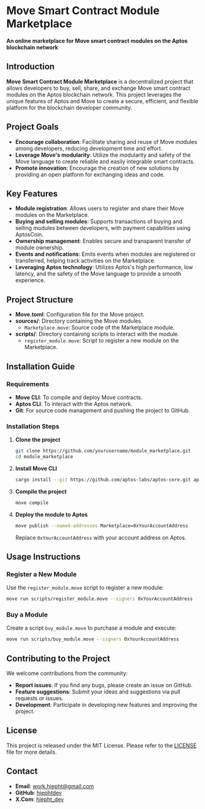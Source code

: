 
# Move Smart Contract Module Marketplace

**An online marketplace for Move smart contract modules on the Aptos blockchain network**

## Introduction

**Move Smart Contract Module Marketplace** is a decentralized project that allows developers to buy, sell, share, and exchange Move smart contract modules on the Aptos blockchain network. This project leverages the unique features of Aptos and Move to create a secure, efficient, and flexible platform for the blockchain developer community.

## Project Goals

- **Encourage collaboration**: Facilitate sharing and reuse of Move modules among developers, reducing development time and effort.
- **Leverage Move's modularity**: Utilize the modularity and safety of the Move language to create reliable and easily integrable smart contracts.
- **Promote innovation**: Encourage the creation of new solutions by providing an open platform for exchanging ideas and code.

## Key Features

- **Module registration**: Allows users to register and share their Move modules on the Marketplace.
- **Buying and selling modules**: Supports transactions of buying and selling modules between developers, with payment capabilities using AptosCoin.
- **Ownership management**: Enables secure and transparent transfer of module ownership.
- **Events and notifications**: Emits events when modules are registered or transferred, helping track activities on the Marketplace.
- **Leveraging Aptos technology**: Utilizes Aptos's high performance, low latency, and the safety of the Move language to provide a smooth experience.

## Project Structure

- **Move.toml**: Configuration file for the Move project.
- **sources/**: Directory containing the Move modules.
  - `Marketplace.move`: Source code of the Marketplace module.
- **scripts/**: Directory containing scripts to interact with the module.
  - `register_module.move`: Script to register a new module on the Marketplace.

## Installation Guide

### Requirements

- **Move CLI**: To compile and deploy Move contracts.
- **Aptos CLI**: To interact with the Aptos network.
- **Git**: For source code management and pushing the project to GitHub.

### Installation Steps

1. **Clone the project**

   ```bash
   git clone https://github.com/yourusername/module_marketplace.git
   cd module_marketplace
   ```

2. **Install Move CLI**

   ```bash
   cargo install --git https://github.com/aptos-labs/aptos-core.git aptos-move --branch main
   ```

3. **Compile the project**

   ```bash
   move compile
   ```

4. **Deploy the module to Aptos**

   ```bash
   move publish --named-addresses Marketplace=0xYourAccountAddress
   ```

   Replace `0xYourAccountAddress` with your account address on Aptos.

## Usage Instructions

### Register a New Module

Use the `register_module.move` script to register a new module:

```bash
move run scripts/register_module.move --signers 0xYourAccountAddress
```

### Buy a Module

Create a script `buy_module.move` to purchase a module and execute:

```bash
move run scripts/buy_module.move --signers 0xYourAccountAddress
```

## Contributing to the Project

We welcome contributions from the community:

- **Report issues**: If you find any bugs, please create an issue on GitHub.
- **Feature suggestions**: Submit your ideas and suggestions via pull requests or issues.
- **Development**: Participate in developing new features and improving the project.

## License

This project is released under the MIT License. Please refer to the [LICENSE](LICENSE) file for more details.

## Contact

- **Email**: work.hiepht@gmail.com
- **GitHub**: [hiephtdev](https://github.com/hiephtdev)
- **X.Com**: [hiepht_dev](https://x.com/hiepht_dev)
